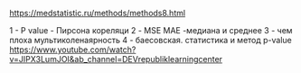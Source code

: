 https://medstatistic.ru/methods/methods8.html

1 - P value - Пирсона кореляци
2 - MSE MAE -медиана и среднее
3 - чем плоха мультиколенаярность
4 - баесовская. статистика и метод p-value
https://www.youtube.com/watch?v=JIPX3LumJOI&ab_channel=DEVrepubliklearningcenter
